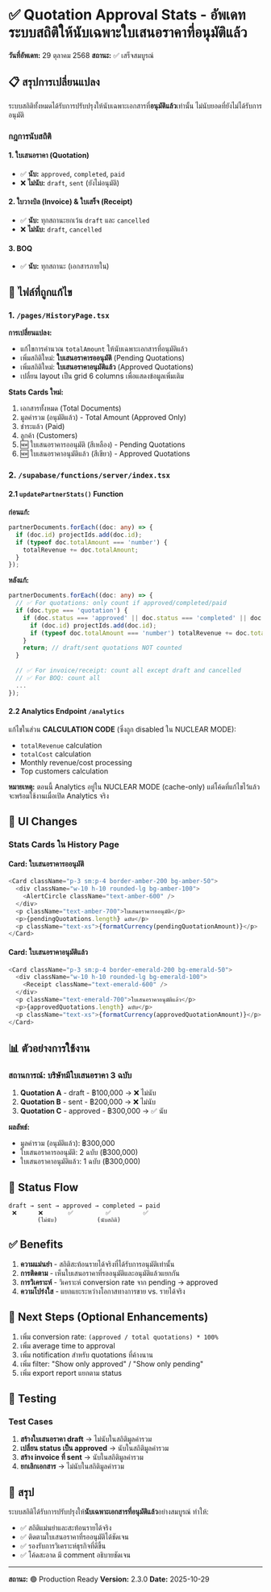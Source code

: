 # ✅ Quotation Approval Stats - อัพเดทระบบสถิติให้นับเฉพาะใบเสนอราคาที่อนุมัติแล้ว

**วันที่อัพเดท:** 29 ตุลาคม 2568
**สถานะ:** ✅ เสร็จสมบูรณ์

## 📋 สรุปการเปลี่ยนแปลง

ระบบสถิติทั้งหมดได้รับการปรับปรุงให้นับเฉพาะเอกสารที่**อนุมัติแล้ว**เท่านั้น ไม่นับยอดที่ยังไม่ได้รับการอนุมัติ

### กฎการนับสถิติ

#### 1. ใบเสนอราคา (Quotation)
- ✅ **นับ:** `approved`, `completed`, `paid`
- ❌ **ไม่นับ:** `draft`, `sent` (ยังไม่อนุมัติ)

#### 2. ใบวางบิล (Invoice) & ใบเสร็จ (Receipt)
- ✅ **นับ:** ทุกสถานะยกเว้น `draft` และ `cancelled`
- ❌ **ไม่นับ:** `draft`, `cancelled`

#### 3. BOQ
- ✅ **นับ:** ทุกสถานะ (เอกสารภายใน)

## 🎯 ไฟล์ที่ถูกแก้ไข

### 1. `/pages/HistoryPage.tsx`

**การเปลี่ยนแปลง:**
- แก้ไขการคำนวณ `totalAmount` ให้นับเฉพาะเอกสารที่อนุมัติแล้ว
- เพิ่มสถิติใหม่: **ใบเสนอราคารออนุมัติ** (Pending Quotations)
- เพิ่มสถิติใหม่: **ใบเสนอราคาอนุมัติแล้ว** (Approved Quotations)
- เปลี่ยน layout เป็น grid 6 columns เพื่อแสดงข้อมูลเพิ่มเติม

**Stats Cards ใหม่:**
1. เอกสารทั้งหมด (Total Documents)
2. มูลค่ารวม (อนุมัติแล้ว) - Total Amount (Approved Only)
3. ชำระแล้ว (Paid)
4. ลูกค้า (Customers)
5. 🆕 ใบเสนอราคารออนุมัติ (สีเหลือง) - Pending Quotations
6. 🆕 ใบเสนอราคาอนุมัติแล้ว (สีเขียว) - Approved Quotations

### 2. `/supabase/functions/server/index.tsx`

#### 2.1 `updatePartnerStats()` Function

**ก่อนแก้:**
```typescript
partnerDocuments.forEach((doc: any) => {
  if (doc.id) projectIds.add(doc.id);
  if (typeof doc.totalAmount === 'number') {
    totalRevenue += doc.totalAmount;
  }
});
```

**หลังแก้:**
```typescript
partnerDocuments.forEach((doc: any) => {
  // ✅ For quotations: only count if approved/completed/paid
  if (doc.type === 'quotation') {
    if (doc.status === 'approved' || doc.status === 'completed' || doc.status === 'paid') {
      if (doc.id) projectIds.add(doc.id);
      if (typeof doc.totalAmount === 'number') totalRevenue += doc.totalAmount;
    }
    return; // draft/sent quotations NOT counted
  }
  
  // ✅ For invoice/receipt: count all except draft and cancelled
  // ✅ For BOQ: count all
  ...
});
```

#### 2.2 Analytics Endpoint `/analytics`

แก้ไขในส่วน **CALCULATION CODE** (ซึ่งถูก disabled ใน NUCLEAR MODE):
- `totalRevenue` calculation
- `totalCost` calculation  
- Monthly revenue/cost processing
- Top customers calculation

**หมายเหตุ:** ตอนนี้ Analytics อยู่ใน NUCLEAR MODE (cache-only) แต่โค้ดที่แก้ไขไว้แล้วจะพร้อมใช้งานเมื่อเปิด Analytics จริง

## 🎨 UI Changes

### Stats Cards ใน History Page

#### Card: ใบเสนอราคารออนุมัติ
```typescript
<Card className="p-3 sm:p-4 border-amber-200 bg-amber-50">
  <div className="w-10 h-10 rounded-lg bg-amber-100">
    <AlertCircle className="text-amber-600" />
  </div>
  <p className="text-amber-700">ใบเสนอราคารออนุมัติ</p>
  <p>{pendingQuotations.length} ฉบับ</p>
  <p className="text-xs">{formatCurrency(pendingQuotationAmount)}</p>
</Card>
```

#### Card: ใบเสนอราคาอนุมัติแล้ว
```typescript
<Card className="p-3 sm:p-4 border-emerald-200 bg-emerald-50">
  <div className="w-10 h-10 rounded-lg bg-emerald-100">
    <Receipt className="text-emerald-600" />
  </div>
  <p className="text-emerald-700">ใบเสนอราคาอนุมัติแล้ว</p>
  <p>{approvedQuotations.length} ฉบับ</p>
  <p className="text-xs">{formatCurrency(approvedQuotationAmount)}</p>
</Card>
```

## 📊 ตัวอย่างการใช้งาน

### สถานการณ์: บริษัทมีใบเสนอราคา 3 ฉบับ

1. **Quotation A** - draft - ฿100,000 → ❌ ไม่นับ
2. **Quotation B** - sent - ฿200,000 → ❌ ไม่นับ  
3. **Quotation C** - approved - ฿300,000 → ✅ นับ

**ผลลัพธ์:**
- มูลค่ารวม (อนุมัติแล้ว): ฿300,000
- ใบเสนอราคารออนุมัติ: 2 ฉบับ (฿300,000)
- ใบเสนอราคาอนุมัติแล้ว: 1 ฉบับ (฿300,000)

## 🔄 Status Flow

```
draft → sent → approved → completed → paid
 ❌      ❌       ✅         ✅         ✅
        (ไม่นับ)           (นับสถิติ)
```

## ✅ Benefits

1. **ความแม่นยำ** - สถิติสะท้อนรายได้จริงที่ได้รับการอนุมัติเท่านั้น
2. **การติดตาม** - เห็นใบเสนอราคาที่รออนุมัติและอนุมัติแล้วแยกกัน
3. **การวิเคราะห์** - วิเคราะห์ conversion rate จาก pending → approved
4. **ความโปร่งใส** - แยกแยะระหว่างโอกาสทางการขาย vs. รายได้จริง

## 🚀 Next Steps (Optional Enhancements)

1. เพิ่ม conversion rate: `(approved / total quotations) * 100%`
2. เพิ่ม average time to approval
3. เพิ่ม notification สำหรับ quotations ที่ค้างนาน
4. เพิ่ม filter: "Show only approved" / "Show only pending"
5. เพิ่ม export report แยกตาม status

## 📝 Testing

### Test Cases

1. **สร้างใบเสนอราคา draft** → ไม่นับในสถิติมูลค่ารวม
2. **เปลี่ยน status เป็น approved** → นับในสถิติมูลค่ารวม
3. **สร้าง invoice ที่ sent** → นับในสถิติมูลค่ารวม
4. **ยกเลิกเอกสาร** → ไม่นับในสถิติมูลค่ารวม

## 🎉 สรุป

ระบบสถิติได้รับการปรับปรุงให้**นับเฉพาะเอกสารที่อนุมัติแล้ว**อย่างสมบูรณ์ ทำให้:
- ✅ สถิติแม่นยำและสะท้อนรายได้จริง
- ✅ ติดตามใบเสนอราคาที่รออนุมัติได้ชัดเจน
- ✅ รองรับการวิเคราะห์ธุรกิจที่ดีขึ้น
- ✅ โค้ดสะอาด มี comment อธิบายชัดเจน

---

**สถานะ:** 🟢 Production Ready
**Version:** 2.3.0
**Date:** 2025-10-29

